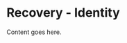 <!-- File: docs/incident-response/recovery/identity.md -->
# Recovery - Identity

Content goes here.
